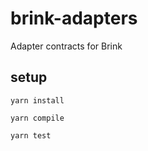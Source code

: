 # brink-adapters

Adapter contracts for Brink

## setup

`yarn install`

`yarn compile`

`yarn test`
